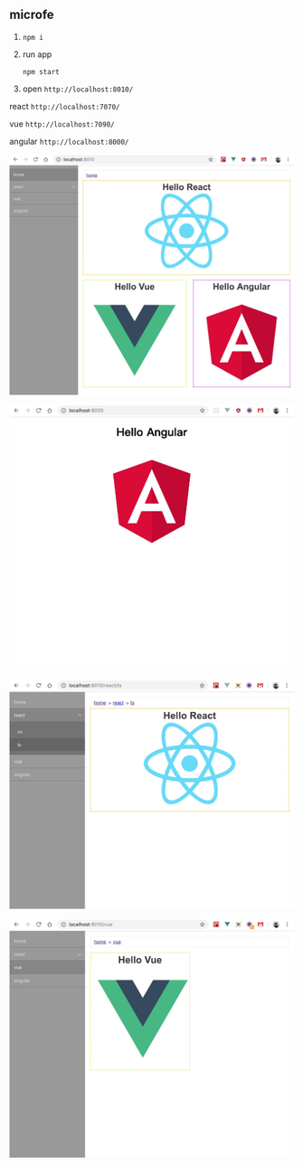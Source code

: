 ## microfe

1. `npm i`

2. run app

	```
	npm start
	```

3. open `http://localhost:8010/`


react `http://localhost:7070/`

vue `http://localhost:7090/`

angular `http://localhost:8000/`


![microfe](./common/images/microfe.jpg)

![ng](./common/images/ng.png)

![react](./common/images/react-page.png)

![vue](./common/images/vue-page.png)



















